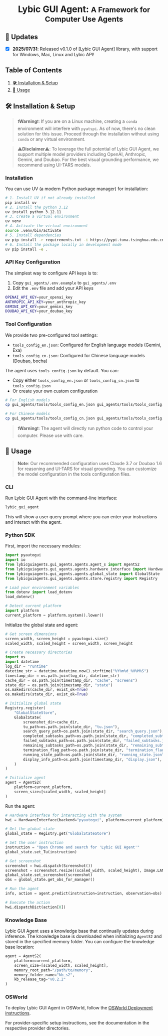 <h1 align="center">
  Lybic GUI Agent:
  <small>A Framework for Computer Use Agents</small>
</h1>

## 🥳 Updates
- [x] **2025/07/31**: Released v0.1.0 of [Lybic GUI Agent] library, with support for Windows, Mac, Linux and Lybic API!

## Table of Contents

1. [🛠️ Installation & Setup](#%EF%B8%8F-installation--setup) 
2. [🚀 Usage](#-usage)

## 🛠️ Installation & Setup

> ❗**Warning**❗: If you are on a Linux machine, creating a `conda` environment will interfere with `pyatspi`. As of now, there's no clean solution for this issue. Proceed through the installation without using `conda` or any virtual environment.

> ⚠️**Disclaimer**⚠️: To leverage the full potential of Lybic GUI Agent, we support multiple model providers including OpenAI, Anthropic, Gemini, and Doubao. For the best visual grounding performance, we recommend using UI-TARS models.

### Installation

You can use UV (a modern Python package manager) for installation:

```bash
# 1. Install UV if not already installed
pip install uv
# 2. Install the python 3.12
uv install python 3.12.11
# 3. Create a virtual environment
uv venv
# 4. Activate the virtual environment
source .venv/bin/activate
# 5. Install dependencies
uv pip install -r requirements.txt -i https://pypi.tuna.tsinghua.edu.cn/simple
# 6. Install the package locally in development mode
uv pip install -e .
```

### API Key Configuration

The simplest way to configure API keys is to:

1. Copy `gui_agents/.env.example` to `gui_agents/.env`
2. Edit the `.env` file and add your API keys

```bash
OPENAI_API_KEY=your_openai_key
ANTHROPIC_API_KEY=your_anthropic_key
GEMINI_API_KEY=your_gemini_key
DOUBAO_API_KEY=your_doubao_key
```

### Tool Configuration

We provide two pre-configured tool settings:

- `tools_config_en.json`: Configured for English language models (Gemini, Exa)
- `tools_config_cn.json`: Configured for Chinese language models (Doubao, bocha)

The agent uses `tools_config.json` by default. You can:

- Copy either `tools_config_en.json` or `tools_config_cn.json` to `tools_config.json`
- Or create your own custom configuration

```bash
# For English models
cp gui_agents/tools/tools_config_en.json gui_agents/tools/tools_config.json

# For Chinese models
cp gui_agents/tools/tools_config_cn.json gui_agents/tools/tools_config.json
```

> ❗**Warning**❗: The agent will directly run python code to control your computer. Please use with care.

## 🚀 Usage

> **Note**: Our recommended configuration uses Claude 3.7 or Doubao 1.6 for reasoning and UI-TARS for visual grounding. You can customize the model configuration in the tools configuration files.

### CLI

Run Lybic GUI Agent with the command-line interface:

```sh
lybic_gui_agent
```

This will show a user query prompt where you can enter your instructions and interact with the agent.

### Python SDK

First, import the necessary modules:

```python
import pyautogui
import io
from lybicguiagents.gui_agents.agents.agent_s import AgentS2
from lybicguiagents.gui_agents.agents.hardware_interface import HardwareInterface
from lybicguiagents.gui_agents.agents.global_state import GlobalState
from lybicguiagents.gui_agents.agents.store.registry import Registry

# Load your environment variables
from dotenv import load_dotenv
load_dotenv()

# Detect current platform
import platform
current_platform = platform.system().lower()
```

Initialize the global state and agent:

```python
# Get screen dimensions
screen_width, screen_height = pyautogui.size()
scaled_width, scaled_height = screen_width, screen_height

# Create necessary directories
import os
import datetime
log_dir = "runtime"
datetime_str = datetime.datetime.now().strftime("%Y%m%d_%H%M%S")
timestamp_dir = os.path.join(log_dir, datetime_str)
cache_dir = os.path.join(timestamp_dir, "cache", "screens")
state_dir = os.path.join(timestamp_dir, "state")
os.makedirs(cache_dir, exist_ok=True)
os.makedirs(state_dir, exist_ok=True)

# Initialize global state
Registry.register(
    "GlobalStateStore",
    GlobalState(
        screenshot_dir=cache_dir,
        tu_path=os.path.join(state_dir, "tu.json"),
        search_query_path=os.path.join(state_dir, "search_query.json"),
        completed_subtasks_path=os.path.join(state_dir, "completed_subtasks.json"),
        failed_subtasks_path=os.path.join(state_dir, "failed_subtasks.json"),
        remaining_subtasks_path=os.path.join(state_dir, "remaining_subtasks.json"),
        termination_flag_path=os.path.join(state_dir, "termination_flag.json"),
        running_state_path=os.path.join(state_dir, "running_state.json"),
        display_info_path=os.path.join(timestamp_dir, "display.json"),
    )
)

# Initialize agent
agent = AgentS2(
    platform=current_platform,
    screen_size=[scaled_width, scaled_height]
)
```

Run the agent:

```python
# Hardware interface for interacting with the system
hwi = HardwareInterface(backend="pyautogui", platform=current_platform)

# Get the global state
global_state = Registry.get("GlobalStateStore")

# Set the user instruction
instruction = "Open Chrome and search for 'Lybic GUI Agent'"
global_state.set_Tu(instruction)

# Get screenshot
screenshot = hwi.dispatch(Screenshot())
screenshot = screenshot.resize((scaled_width, scaled_height), Image.LANCZOS)
global_state.set_screenshot(screenshot)
obs = global_state.get_obs_for_manager()

# Run the agent
info, action = agent.predict(instruction=instruction, observation=obs)

# Execute the action
hwi.dispatchDict(action[0])
```

### Knowledge Base

Lybic GUI Agent uses a knowledge base that continually updates during inference. The knowledge base is downloaded when initializing `AgentS2` and stored in the specified memory folder. You can configure the knowledge base location:

```python
agent = AgentS2(
    platform=current_platform,
    screen_size=[scaled_width, scaled_height],
    memory_root_path="/path/to/memory",
    memory_folder_name="kb_s2",
    kb_release_tag="v0.2.2"
)
```

### OSWorld

To deploy Lybic GUI Agent in OSWorld, follow the [OSWorld Deployment instructions](osworld_setup/OSWorld.md).

For provider-specific setup instructions, see the documentation in the respective provider directories.
